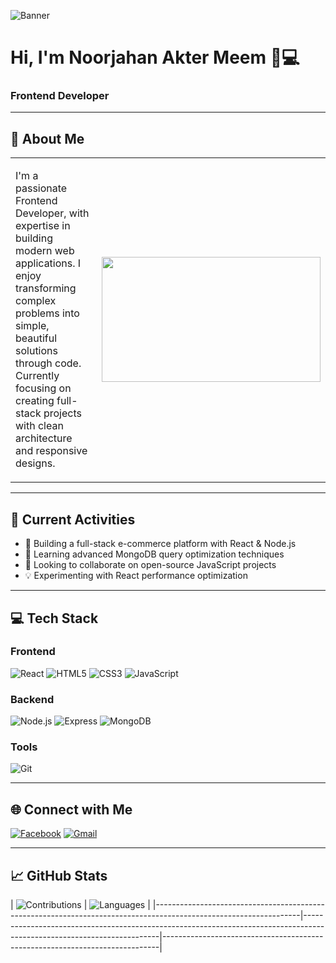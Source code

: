 ![Banner](https://raw.githubusercontent.com/noorjahan220/noorjahan220/main/banner.png) <!-- Upload your banner -->

# Hi, I'm Noorjahan Akter Meem 👩💻  
### Frontend Developer

---

## 🌟 About Me  

<table>
  <tr>
    <td width="60%">
      <p>
      I'm a passionate Frontend Developer, with expertise in building modern web applications.  
      I enjoy transforming complex problems into simple, beautiful solutions through code.  
      Currently focusing on creating full-stack projects with clean architecture and responsive designs.
      </p>
    </td>
    <td width="40%">
      <img src="https://raw.githubusercontent.com/lauragift21/lauragift21/refs/heads/master/code.gif" width="350" height="200"/>
    </td>
  </tr>
</table>


---

## 🚀 Current Activities
- 🔭 Building a full-stack e-commerce platform with React & Node.js
- 🌱 Learning advanced MongoDB query optimization techniques
- 👯 Looking to collaborate on open-source JavaScript projects
- 💡 Experimenting with React performance optimization

---

## 💻 Tech Stack

### Frontend
![React](https://img.shields.io/badge/React-61DAFB?logo=react&logoColor=black)
![HTML5](https://img.shields.io/badge/HTML5-E34F26?logo=html5&logoColor=white)
![CSS3](https://img.shields.io/badge/CSS3-1572B6?logo=css3)
![JavaScript](https://img.shields.io/badge/JavaScript-F7DF1E?logo=javascript&logoColor=black)

### Backend
![Node.js](https://img.shields.io/badge/Node.js-339933?logo=nodedotjs)
![Express](https://img.shields.io/badge/Express-000000?logo=express)
![MongoDB](https://img.shields.io/badge/MongoDB-47A248?logo=mongodb)

### Tools
![Git](https://img.shields.io/badge/Git-F05032?logo=git)

---

## 🌐 Connect with Me

[![Facebook](https://img.shields.io/badge/Facebook-1877F2?logo=facebook)]([https://facebook.com/noorjahan.akter.251879](https://www.facebook.com/noorjahan.akter.251879))
[![Gmail](https://img.shields.io/badge/Gmail-D14836?logo=gmail)](noorjahanmeem220@gmail.com) <!-- Add your email -->



---

## 📈 GitHub Stats

| ![Contributions](https://github-readme-stats.vercel.app/api?username=noorjahan220&show_icons=true&theme=radical) | ![Languages](https://github-readme-stats.vercel.app/api/top-langs/?username=noorjahan220&layout=compact&theme=radical) |
|------------------------------------------------------------------------------------------------------------------|------------------------------------------------------------------------------------------------------------------------|-----------------------------------------------------------------------------|
